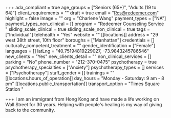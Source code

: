 +++
ada_compliant = true
age_groups = ["Seniors (65+)", "Adults (19 to 64)"]
client_requirements = ""
draft = true
email = "Rcs@redeemer.com"
highlight = false
image = ""
org = "Charlene Wang"
payment_types = ["NA"]
payment_types_non_clinical = []
program = "Redeemer Counseling Service "
sliding_scale_clinical = true
sliding_scale_non_clinical = true
tags = ["Individual"]
telehealth = "Yes"
website = ""
[[locations]]
address = "29 west 38th street, 10th floor"
boroughs = ["Manhattan"]
credentials = []
culturally_competent_treatment = ""
gender_identification = ["Female"]
languages = []
latLng = "40.75194819229027, -73.9843245786546"
new_clients = "Yes"
new_clients_detail = ""
non_clinical_services = []
parking = "No"
phone_number = "212-370-0475"
psychotherapy = true
psychotherapy_specialties = ["Anxiety"]
psychotherapy_types = []
services = ["Psychotherapy"]
staff_gender = []
trainings = ""
[[locations.hours_of_operation]]
day_hours = "Monday - Saturday: 9 am - 8 pm"
[[locations.public_transportation]]
transport_option = "Times Square Station "

+++
I am an immigrant from Hong Kong and have made a life working on Wall Street for 30 years. Helping with people's healing is my way of giving back to the community.